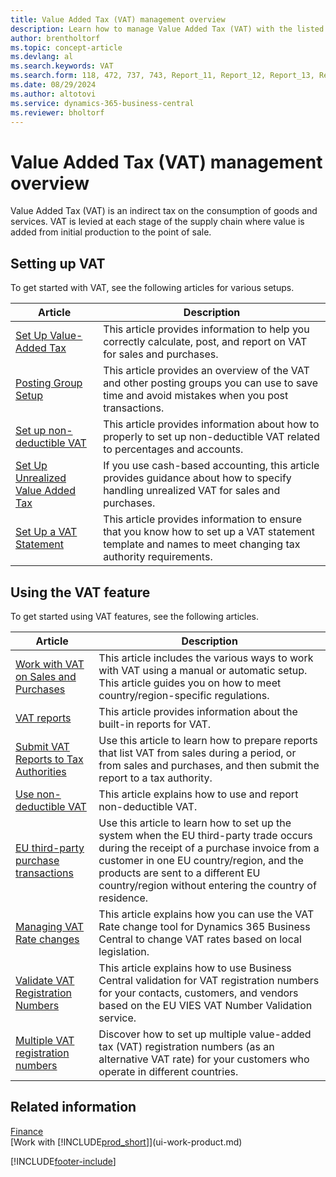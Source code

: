 ```yaml
---
title: Value Added Tax (VAT) management overview
description: Learn how to manage Value Added Tax (VAT) with the listed information and resources.
author: brentholtorf
ms.topic: concept-article
ms.devlang: al
ms.search.keywords: VAT
ms.search.form: 118, 472, 737, 743, Report_11, Report_12, Report_13, Report_19, Report_20, Report_31, Report_32, Report_743, Report_2500
ms.date: 08/29/2024
ms.author: altotovi
ms.service: dynamics-365-business-central
ms.reviewer: bholtorf
---
```


# Value Added Tax (VAT) management overview

Value Added Tax (VAT) is an indirect tax on the consumption of goods and services. VAT is levied at each stage of the supply chain where value is added from initial production to the point of sale. 

## Setting up VAT

To get started with VAT, see the following articles for various setups.  

|  Article  |  Description  |  
|--------|--------------|  
| [Set Up Value-Added Tax](finance-setup-vat.md) | This article provides information to help you correctly calculate, post, and report on VAT for sales and purchases.|
| [Posting Group Setup](finance-posting-groups.md#tax-posting-groups) | This article provides an overview of the VAT and other posting groups you can use to save time and avoid mistakes when you post transactions.|
| [Set up non-deductible VAT](finance-setup-nondeductible-vat.md) | This article provides information about how to properly to set up non-deductible VAT related to percentages and accounts.|
| [Set Up Unrealized Value Added Tax](finance-setup-unrealized-vat.md) | If you use cash-based accounting, this article provides guidance about how to specify handling unrealized VAT for sales and purchases.|
| [Set Up a VAT Statement](finance-how-setup-vat-statement.md) | This article provides information to ensure that you know how to set up a VAT statement template and names to meet changing tax authority requirements.|


## Using the VAT feature

To get started using VAT features, see the following articles.

|  Article  |  Description  |  
|--------|--------------|  
| [Work with VAT on Sales and Purchases](finance-work-with-vat.md) | This article includes the various ways to work with VAT using a manual or automatic setup. This article guides you on how to meet country/region-specific regulations.|
| [VAT reports](finance-vat-reports.md) | This article provides information about the built-in reports for VAT. |
| [Submit VAT Reports to Tax Authorities](finance-how-report-vat.md) | Use this article to learn how to prepare reports that list VAT from sales during a period, or from sales and purchases, and then submit the report to a tax authority.|
| [Use non-deductible VAT](finance-how-use-non-deductible-vat.md) | This article explains how to use and report non-deductible VAT.| 
| [EU third-party purchase transactions](finance-how-to-eu3party-trade-purchase.md) | Use this article to learn how to set up the system when the EU third-party trade occurs during the receipt of a purchase invoice from a customer in one EU country/region, and the products are sent to a different EU country/region without entering the country of residence.|  
| [Managing VAT Rate changes](finance-how-use-vat-rate-change-tool.md) | This article explains how you can use the VAT Rate change tool for Dynamics 365 Business Central to change VAT rates based on local legislation.|
| [Validate VAT Registration Numbers](finance-how-validate-vat-registration-number.md) | This article explains how to use Business Central validation for VAT registration numbers for your contacts, customers, and vendors based on the EU VIES VAT Number Validation service.|
| [Multiple VAT registration numbers](finance-how-use-multiple-vat-registrations.md) | Discover how to set up multiple value-added tax (VAT) registration numbers (as an alternative VAT rate) for your customers who operate in different countries. |


## Related information 
[Finance](finance.md)    
[Work with [!INCLUDE[prod_short](includes/prod_short.md)]](ui-work-product.md)  


[!INCLUDE[footer-include](includes/footer-banner.md)]
